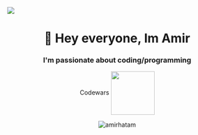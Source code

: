 ![](https://komarev.com/ghpvc/?username=amirhatam&style=for-the-badge)



<h1 align="center">👋 Hey everyone, Im Amir</h1>

<h3 align="center">I'm passionate about coding/programming</h3>


<p align="center"> Codewars <a href="URL_REDIRECT" target="blank"><img align="center" src="https://www.codewars.com/users/AmirHatam/badges/large" height="100" /></a></p>

 <p align="center"> <img src="https://github-readme-streak-stats.herokuapp.com?user=amirhatam&theme=ocean-gradient" alt="amirhatam" /> </p>


<!--
**amirhatam/amirhatam** is a ✨ _special_ ✨ repository because its `README.md` (this file) appears on your GitHub profile.

Here are some ideas to get you started:

- 🔭 I’m currently working on ...
- 🌱 I’m currently learning ...
- 👯 I’m looking to collaborate on ...
- 🤔 I’m looking for help with ...
- 💬 Ask me about ...
- 📫 How to reach me: ...
- 😄 Pronouns: ...
- ⚡ Fun fact: ...
-->
